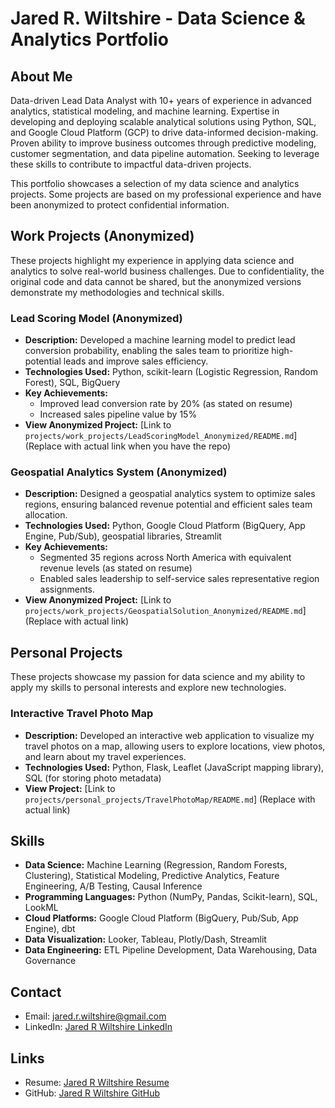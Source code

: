# Jared R. Wiltshire - Data Science & Analytics Portfolio

## About Me

Data-driven Lead Data Analyst with 10+ years of experience in advanced analytics, statistical modeling, and machine learning. Expertise in developing and deploying scalable analytical solutions using Python, SQL, and Google Cloud Platform (GCP) to drive data-informed decision-making. Proven ability to improve business outcomes through predictive modeling, customer segmentation, and data pipeline automation. Seeking to leverage these skills to contribute to impactful data-driven projects.

This portfolio showcases a selection of my data science and analytics projects. Some projects are based on my professional experience and have been anonymized to protect confidential information.

## Work Projects (Anonymized)

These projects highlight my experience in applying data science and analytics to solve real-world business challenges. Due to confidentiality, the original code and data cannot be shared, but the anonymized versions demonstrate my methodologies and technical skills.

### Lead Scoring Model (Anonymized)

* **Description:** Developed a machine learning model to predict lead conversion probability, enabling the sales team to prioritize high-potential leads and improve sales efficiency.
* **Technologies Used:** Python, scikit-learn (Logistic Regression, Random Forest), SQL, BigQuery
* **Key Achievements:**
    * Improved lead conversion rate by 20% (as stated on resume)
    * Increased sales pipeline value by 15%
* **View Anonymized Project:** [Link to `projects/work_projects/LeadScoringModel_Anonymized/README.md`] (Replace with actual link when you have the repo)

### Geospatial Analytics System (Anonymized)

* **Description:** Designed a geospatial analytics system to optimize sales regions, ensuring balanced revenue potential and efficient sales team allocation.
* **Technologies Used:** Python, Google Cloud Platform (BigQuery, App Engine, Pub/Sub), geospatial libraries, Streamlit
* **Key Achievements:**
    * Segmented 35 regions across North America with equivalent revenue levels (as stated on resume)
    * Enabled sales leadership to self-service sales representative region assignments.
* **View Anonymized Project:** [Link to `projects/work_projects/GeospatialSolution_Anonymized/README.md`] (Replace with actual link)

## Personal Projects

These projects showcase my passion for data science and my ability to apply my skills to personal interests and explore new technologies.

### Interactive Travel Photo Map

* **Description:** Developed an interactive web application to visualize my travel photos on a map, allowing users to explore locations, view photos, and learn about my travel experiences.
* **Technologies Used:** Python, Flask, Leaflet (JavaScript mapping library), SQL (for storing photo metadata)
* **View Project:** [Link to `projects/personal_projects/TravelPhotoMap/README.md`] (Replace with actual link)

## Skills

* **Data Science:** Machine Learning (Regression, Random Forests, Clustering), Statistical Modeling, Predictive Analytics, Feature Engineering, A/B Testing, Causal Inference
* **Programming Languages:** Python (NumPy, Pandas, Scikit-learn), SQL, LookML
* **Cloud Platforms:** Google Cloud Platform (BigQuery, Pub/Sub, App Engine), dbt
* **Data Visualization:** Looker, Tableau, Plotly/Dash, Streamlit
* **Data Engineering:** ETL Pipeline Development, Data Warehousing, Data Governance

## Contact

* Email: jared.r.wiltshire@gmail.com
* LinkedIn: [Jared R Wiltshire LinkedIn](https://www.linkedin.com/in/jared-r-wiltshire-86757651/)

## Links

* Resume: [Jared R Wiltshire Resume](https://github.com/jrichwiltshire/Portfolio/blob/main/Jared%20R%20Wiltshire%20Resume.pdf)
* GitHub: [Jared R Wiltshire GitHub](https://github.com/jrichwiltshire)
